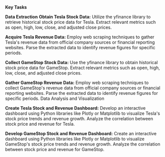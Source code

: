 **Key Tasks**

**Data Extraction**
**Obtain Tesla Stock Data:**
Utilize the yfinance library to retrieve historical stock price data for Tesla.
Extract relevant metrics such as open, high, low, close, and adjusted close prices.

**Acquire Tesla Revenue Data:**
Employ web scraping techniques to gather Tesla's revenue data from official company sources or financial reporting websites.
Parse the extracted data to identify revenue figures for specific periods.

**Collect GameStop Stock Data:**
Use the yfinance library to obtain historical stock price data for GameStop.
Extract relevant metrics such as open, high, low, close, and adjusted close prices.

**Gather GameStop Revenue Data:**
Employ web scraping techniques to collect GameStop's revenue data from official company sources or financial reporting websites.
Parse the extracted data to identify revenue figures for specific periods.
Data Analysis and Visualization

**Create Tesla Stock and Revenue Dashboard:**
Develop an interactive dashboard using Python libraries like Plotly or Matplotlib to visualize Tesla's stock price trends and revenue growth.
Analyze the correlation between stock price and revenue for Tesla.

**Develop GameStop Stock and Revenue Dashboard:**
Create an interactive dashboard using Python libraries like Plotly or Matplotlib to visualize GameStop's stock price trends and revenue growth.
Analyze the correlation between stock price and revenue for GameStop.

